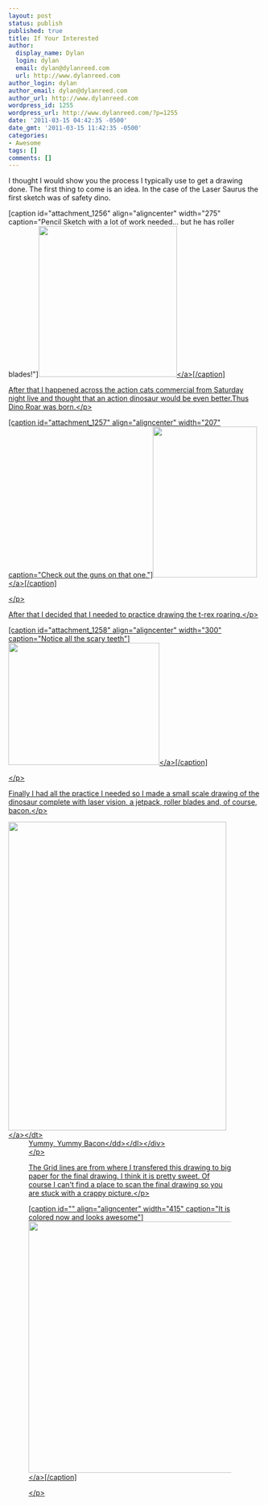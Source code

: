 ```yaml
---
layout: post
status: publish
published: true
title: If Your Interested
author:
  display_name: Dylan
  login: dylan
  email: dylan@dylanreed.com
  url: http://www.dylanreed.com
author_login: dylan
author_email: dylan@dylanreed.com
author_url: http://www.dylanreed.com
wordpress_id: 1255
wordpress_url: http://www.dylanreed.com/?p=1255
date: '2011-03-15 04:42:35 -0500'
date_gmt: '2011-03-15 11:42:35 -0500'
categories:
- Awesome
tags: []
comments: []
---
```

<p>I thought I would show you the process I typically use to get a drawing done. The first thing to come is an idea. In the case of the Laser Saurus the first sketch was of safety dino.</p>
<p>[caption id="attachment_1256" align="aligncenter" width="275" caption="Pencil Sketch with a lot of work needed... but he has roller blades!"]<a href="http:&#47;&#47;www.dylanreed.com&#47;wp-content&#47;uploads&#47;2011&#47;03&#47;EPSON002.jpg"><img class="size-medium wp-image-1256" title="Safety FIrst" src="http:&#47;&#47;www.dylanreed.com&#47;wp-content&#47;uploads&#47;2011&#47;03&#47;EPSON002-275x300.jpg" alt="" width="275" height="300" &#47;><&#47;a>[&#47;caption]</p>
<p style="text-align: left;">After that I happened across the action cats commercial from Saturday night live and thought that an action dinosaur would be even better.Thus Dino Roar was born.<&#47;p></p>
<p style="text-align: left;">
<p>[caption id="attachment_1257" align="aligncenter" width="207" caption="Check out the guns on that one."]<a href="http:&#47;&#47;www.dylanreed.com&#47;wp-content&#47;uploads&#47;2011&#47;03&#47;EPSON003.jpg"><img class="size-medium wp-image-1257" title="Dino Roar" src="http:&#47;&#47;www.dylanreed.com&#47;wp-content&#47;uploads&#47;2011&#47;03&#47;EPSON003-207x300.jpg" alt="" width="207" height="300" &#47;><&#47;a>[&#47;caption]</p>
<p><&#47;p></p>
<p style="text-align: left;">After that I decided that I needed to practice drawing the t-rex roaring.<&#47;p></p>
<p style="text-align: left;">
<p>[caption id="attachment_1258" align="aligncenter" width="300" caption="Notice all the scary teeth"]<a href="http:&#47;&#47;www.dylanreed.com&#47;wp-content&#47;uploads&#47;2011&#47;03&#47;EPSON004.jpg"><img class="size-medium wp-image-1258" title="Rawr" src="http:&#47;&#47;www.dylanreed.com&#47;wp-content&#47;uploads&#47;2011&#47;03&#47;EPSON004-300x243.jpg" alt="" width="300" height="243" &#47;><&#47;a>[&#47;caption]</p>
<p><&#47;p></p>
<p style="text-align: left;">Finally I had all the practice I needed so I made a small scale drawing of the dinosaur complete with laser vision, a jetpack, roller blades and, of course, bacon.<&#47;p></p>
<p style="text-align: center;">
<div class="mceTemp mceIEcenter" style="text-align: left;">
<dl id="attachment_1259" class="wp-caption aligncenter" style="width: 443px;">
<dt class="wp-caption-dt"><a href="http:&#47;&#47;www.dylanreed.com&#47;wp-content&#47;uploads&#47;2011&#47;03&#47;EPSON005.jpg"><img class="size-large wp-image-1259 " title="BACON" src="http:&#47;&#47;www.dylanreed.com&#47;wp-content&#47;uploads&#47;2011&#47;03&#47;EPSON005-722x1024.jpg" alt="" width="433" height="614" &#47;><&#47;a><&#47;dt>
<dd class="wp-caption-dd">Yummy, Yummy Bacon<&#47;dd><&#47;dl><&#47;div><br />
<&#47;p>
<p style="text-align: left;">The Grid lines are from where I transfered this drawing to big paper for the final drawing. I think it is pretty sweet. Of course I can't find a place to scan the final drawing so you are stuck with a crappy picture.<&#47;p></p>
<p style="text-align: left;">
<p>[caption id="" align="aligncenter" width="415" caption="It is colored now and looks awesome"]<a href="http:&#47;&#47;farm6.static.flickr.com&#47;5044&#47;5229104672_f50a50d2f6.jpg"><img title="Marker" src="http:&#47;&#47;farm6.static.flickr.com&#47;5044&#47;5229104672_f50a50d2f6.jpg" alt="" width="415" height="500" &#47;><&#47;a>[&#47;caption]</p>
<p><&#47;p></p>
